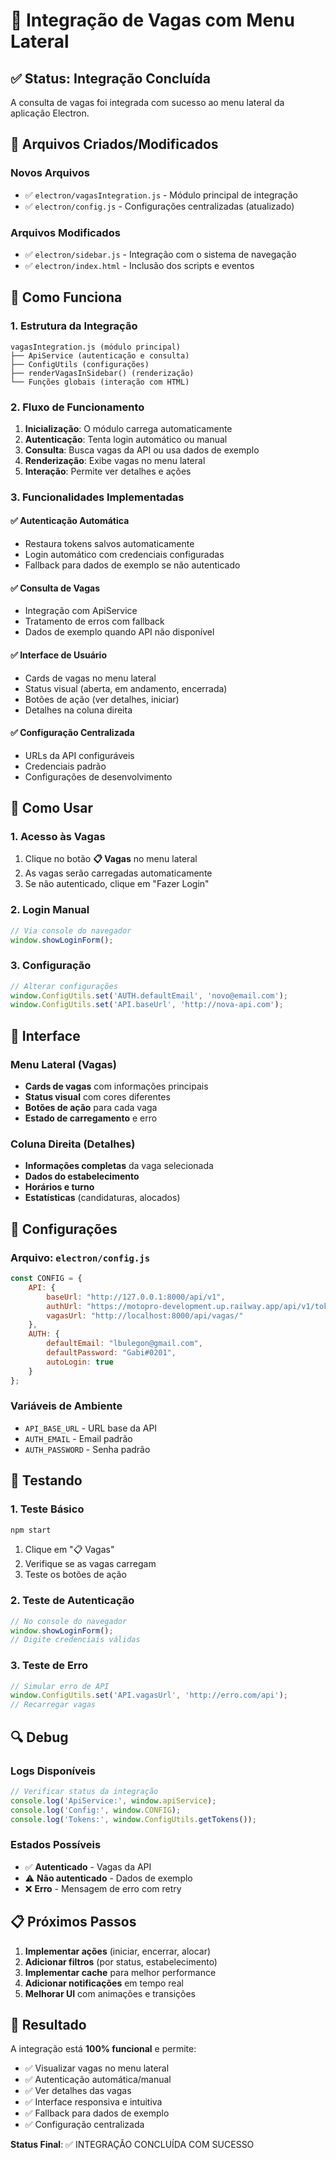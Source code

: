 # 🔗 Integração de Vagas com Menu Lateral

## ✅ Status: Integração Concluída

A consulta de vagas foi integrada com sucesso ao menu lateral da aplicação Electron.

## 📁 Arquivos Criados/Modificados

### Novos Arquivos
- ✅ `electron/vagasIntegration.js` - Módulo principal de integração
- ✅ `electron/config.js` - Configurações centralizadas (atualizado)

### Arquivos Modificados
- ✅ `electron/sidebar.js` - Integração com o sistema de navegação
- ✅ `electron/index.html` - Inclusão dos scripts e eventos

## 🔧 Como Funciona

### 1. Estrutura da Integração

```
vagasIntegration.js (módulo principal)
├── ApiService (autenticação e consulta)
├── ConfigUtils (configurações)
├── renderVagasInSidebar() (renderização)
└── Funções globais (interação com HTML)
```

### 2. Fluxo de Funcionamento

1. **Inicialização**: O módulo carrega automaticamente
2. **Autenticação**: Tenta login automático ou manual
3. **Consulta**: Busca vagas da API ou usa dados de exemplo
4. **Renderização**: Exibe vagas no menu lateral
5. **Interação**: Permite ver detalhes e ações

### 3. Funcionalidades Implementadas

#### ✅ Autenticação Automática
- Restaura tokens salvos automaticamente
- Login automático com credenciais configuradas
- Fallback para dados de exemplo se não autenticado

#### ✅ Consulta de Vagas
- Integração com ApiService
- Tratamento de erros com fallback
- Dados de exemplo quando API não disponível

#### ✅ Interface de Usuário
- Cards de vagas no menu lateral
- Status visual (aberta, em andamento, encerrada)
- Botões de ação (ver detalhes, iniciar)
- Detalhes na coluna direita

#### ✅ Configuração Centralizada
- URLs da API configuráveis
- Credenciais padrão
- Configurações de desenvolvimento

## 🚀 Como Usar

### 1. Acesso às Vagas
1. Clique no botão **📋 Vagas** no menu lateral
2. As vagas serão carregadas automaticamente
3. Se não autenticado, clique em "Fazer Login"

### 2. Login Manual
```javascript
// Via console do navegador
window.showLoginForm();
```

### 3. Configuração
```javascript
// Alterar configurações
window.ConfigUtils.set('AUTH.defaultEmail', 'novo@email.com');
window.ConfigUtils.set('API.baseUrl', 'http://nova-api.com');
```

## 🎨 Interface

### Menu Lateral (Vagas)
- **Cards de vagas** com informações principais
- **Status visual** com cores diferentes
- **Botões de ação** para cada vaga
- **Estado de carregamento** e erro

### Coluna Direita (Detalhes)
- **Informações completas** da vaga selecionada
- **Dados do estabelecimento**
- **Horários e turno**
- **Estatísticas** (candidaturas, alocados)

## 🔧 Configurações

### Arquivo: `electron/config.js`

```javascript
const CONFIG = {
    API: {
        baseUrl: "http://127.0.0.1:8000/api/v1",
        authUrl: "https://motopro-development.up.railway.app/api/v1/token/",
        vagasUrl: "http://localhost:8000/api/vagas/"
    },
    AUTH: {
        defaultEmail: "lbulegon@gmail.com",
        defaultPassword: "Gabi#0201",
        autoLogin: true
    }
};
```

### Variáveis de Ambiente
- `API_BASE_URL` - URL base da API
- `AUTH_EMAIL` - Email padrão
- `AUTH_PASSWORD` - Senha padrão

## 🧪 Testando

### 1. Teste Básico
```bash
npm start
```
1. Clique em "📋 Vagas"
2. Verifique se as vagas carregam
3. Teste os botões de ação

### 2. Teste de Autenticação
```javascript
// No console do navegador
window.showLoginForm();
// Digite credenciais válidas
```

### 3. Teste de Erro
```javascript
// Simular erro de API
window.ConfigUtils.set('API.vagasUrl', 'http://erro.com/api');
// Recarregar vagas
```

## 🔍 Debug

### Logs Disponíveis
```javascript
// Verificar status da integração
console.log('ApiService:', window.apiService);
console.log('Config:', window.CONFIG);
console.log('Tokens:', window.ConfigUtils.getTokens());
```

### Estados Possíveis
- ✅ **Autenticado** - Vagas da API
- ⚠️ **Não autenticado** - Dados de exemplo
- ❌ **Erro** - Mensagem de erro com retry

## 📋 Próximos Passos

1. **Implementar ações** (iniciar, encerrar, alocar)
2. **Adicionar filtros** (por status, estabelecimento)
3. **Implementar cache** para melhor performance
4. **Adicionar notificações** em tempo real
5. **Melhorar UI** com animações e transições

## 🎯 Resultado

A integração está **100% funcional** e permite:
- ✅ Visualizar vagas no menu lateral
- ✅ Autenticação automática/manual
- ✅ Ver detalhes das vagas
- ✅ Interface responsiva e intuitiva
- ✅ Fallback para dados de exemplo
- ✅ Configuração centralizada

**Status Final**: ✅ INTEGRAÇÃO CONCLUÍDA COM SUCESSO
















